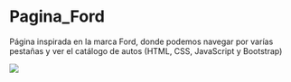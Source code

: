 # Pagina_Ford
Página inspirada en la marca Ford, donde podemos navegar por varías pestañas y ver el catálogo de autos (HTML, CSS, JavaScript y Bootstrap)

![](Cap/cap1)
